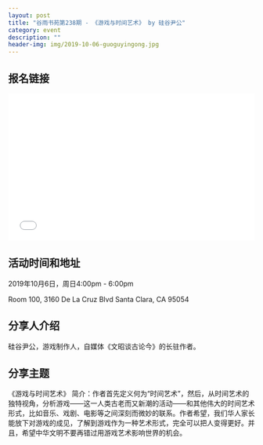 ```yaml
---
layout: post
title: "谷雨书苑第238期 - 《游戏与时间艺术》 by 硅谷尹公"
category: event
description: ""
header-img: img/2019-10-06-guoguyingong.jpg
---
```


## 报名链接
<div style="width:100%; text-align:left;" ><iframe src="//eventbrite.com/tickets-external?eid=74801985753&ref=etckt" frameborder="0" height="300" width="100%" vspace="0" hspace="0" marginheight="5" marginwidth="5" scrolling="auto" allowtransparency="true"></iframe></div>

## 活动时间和地址
2019年10月6日，周日4:00pm - 6:00pm

Room 100, 3160 De La Cruz Blvd Santa Clara, CA 95054


## 分享人介绍
硅谷尹公，游戏制作人，自媒体《文昭谈古论今》的长驻作者。

## 分享主题
《游戏与时间艺术》 简介：作者首先定义何为“时间艺术”，然后，从时间艺术的独特视角，分析游戏——这一人类古老而又新潮的活动——和其他伟大的时间艺术形式，比如音乐、戏剧、电影等之间深刻而微妙的联系。作者希望，我们华人家长能放下对游戏的成见，了解到游戏作为一种艺术形式，完全可以把人变得更好。并且，希望中华文明不要再错过用游戏艺术影响世界的机会。
